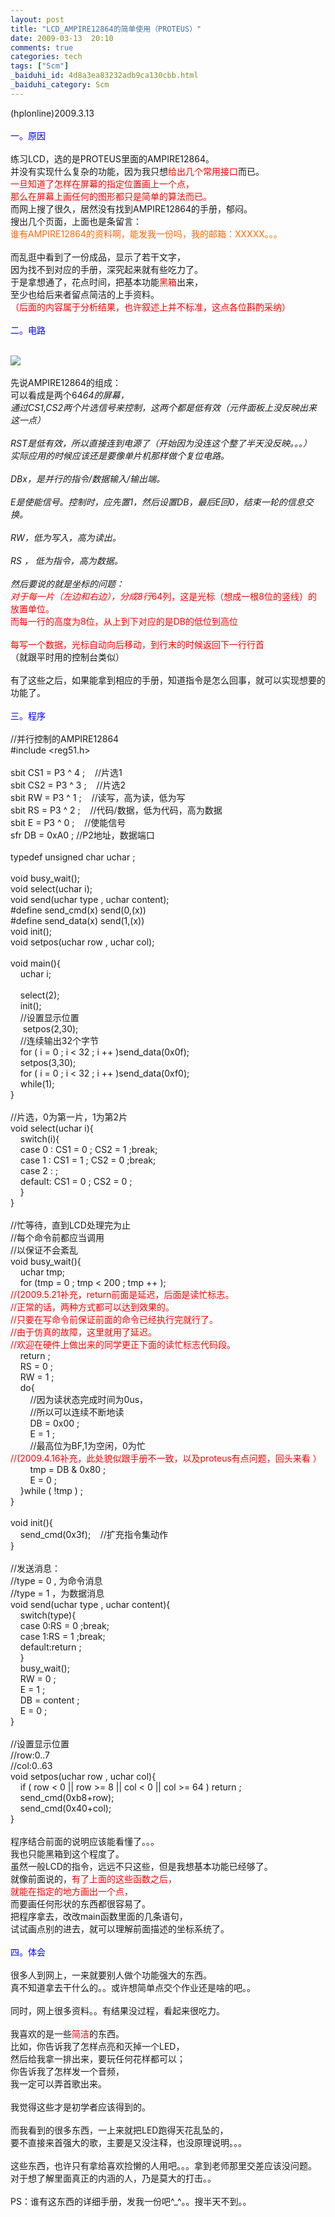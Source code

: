 ```yaml
---
layout: post
title: "LCD_AMPIRE12864的简单使用（PROTEUS）"
date: 2009-03-13  20:10
comments: true
categories: tech
tags: ["Scm"]
_baiduhi_id: 4d8a3ea83232adb9ca130cbb.html
_baiduhi_category: Scm
---
```


(hplonline)2009.3.13<br/><br/><font color="#0000ff">一。原因</font><br/><br/>
练习LCD，选的是PROTEUS里面的AMPIRE12864。<br/>
并没有实现什么复杂的功能，因为我只想<font color="#ff0000">给出几个常用接口</font>而已。<br/><font color="#ff0000">一旦知道了怎样在屏幕的指定位置画上一个点，<br/>
那么在屏幕上画任何的图形都只是简单的算法而已。</font><br/>
而网上搜了很久，居然没有找到AMPIRE12864的手册，郁闷。<br/>
搜出几个页面，上面也是条留言：<br/><font color="#ff6600">谁有AMPIRE12864的资料啊，能发我一份吗，我的邮箱：XXXXX。。。</font><br/><br/>
而乱逛中看到了一份成品，显示了若干文字，<br/>
因为找不到对应的手册，深究起来就有些吃力了。<br/>
于是拿想通了，花点时间，把基本功能<font color="#ff0000">黑箱</font>出来，<br/>
至少也给后来者留点简洁的上手资料。<br/><font color="#ff0000">（后面的内容属于分析结果，也许叙述上并不标准，这点各位斟酌采纳）</font><br/><br/><font color="#0000ff">二。电路</font><br/><br/><div forimg="1"><img border="0" class="blogimg" small="0" src="http://hiphotos.baidu.com/hplonline/pic/item/4411b8fbaf2157034e4aea27.jpg"/></div>
<br/>
先说AMPIRE12864的组成：<br/>
可以看成是两个64*64的屏幕，<br/>
通过CS1,CS2两个片选信号来控制，这两个都是低有效（元件面板上没反映出来这一点）<br/><br/>
RST是低有效，所以直接连到电源了（开始因为没连这个整了半天没反映。。。）<br/>
实际应用的时候应该还是要像单片机那样做个复位电路。<br/><br/>
DBx，是并行的指令/数据输入/输出端。<br/><br/>
E是使能信号。控制时，应先置1，然后设置DB，最后E回0，结束一轮的信息交换。<br/><br/>
RW，低为写入，高为读出。<br/><br/>
RS ， 低为指令，高为数据。<br/><br/>
然后要说的就是坐标的问题：<br/><font color="#ff0000">对于每一片（左边和右边），分成8行*64列，这是光标（想成一根8位的竖线）的放置单位。<br/>
而每一行的高度为8位，从上到下对应的是DB的低位到高位</font><br/><br/><font color="#ff0000">每写一个数据，光标自动向后移动，到行末的时候返回下一行行首</font><br/>
（就跟平时用的控制台类似）<br/><br/>
有了这些之后，如果能拿到相应的手册，知道指令是怎么回事，就可以实现想要的功能了。<br/><br/><font color="#0000ff">三。程序</font><br/><br/>
//并行控制的AMPIRE12864<br/>
#include &lt;reg51.h&gt;<br/><br/>
sbit CS1 = P3 ^ 4 ;       //片选1<br/>
sbit CS2 = P3 ^ 3 ;       //片选2<br/>
sbit RW = P3 ^ 1 ;       //读写，高为读，低为写<br/>
sbit RS = P3 ^ 2 ;       //代码/数据，低为代码，高为数据<br/>
sbit E = P3 ^ 0 ;       //使能信号<br/>
sfr DB = 0xA0 ; //P2地址，数据端口<br/><br/>
typedef unsigned char uchar ;<br/><br/>
void busy_wait();<br/>
void select(uchar i);<br/>
void send(uchar type , uchar content);<br/>
#define send_cmd(x) send(0,(x))<br/>
#define send_data(x) send(1,(x))<br/>
void init();<br/>
void setpos(uchar row , uchar col);<br/><br/>
void main(){<br/>
       uchar i;<br/>
       <br/>
       select(2);<br/>
       init();<br/>
       //设置显示位置<br/>
        setpos(2,30);<br/>
       //连续输出32个字节<br/>
       for ( i = 0 ; i &lt; 32 ; i ++ )send_data(0x0f);<br/>
       setpos(3,30);<br/>
       for ( i = 0 ; i &lt; 32 ; i ++ )send_data(0xf0);              <br/>
       while(1);<br/>
}<br/><br/>
//片选，0为第一片，1为第2片<br/>
void select(uchar i){<br/>
       switch(i){<br/>
       case 0 : CS1 = 0 ; CS2 = 1 ;break;<br/>
       case 1 : CS1 = 1 ; CS2 = 0 ;break;<br/>
       case 2 : ;<br/>
       default: CS1 = 0 ; CS2 = 0 ;<br/>
       }<br/>
}<br/><br/>
//忙等待，直到LCD处理完为止<br/>
//每个命令前都应当调用<br/>
//以保证不会紊乱<br/>
void busy_wait(){<br/>
       uchar tmp;<br/>
       for (tmp = 0 ; tmp &lt; 200 ; tmp ++ );<br/><font color="#ff0000">//(2009.5.21补充，return前面是延迟，后面是读忙标志。<br/>
//正常的话，两种方式都可以达到效果的。<br/>
//只要在写命令前保证前面的命令已经执行完就行了。<br/>
//由于仿真的故障，这里就用了延迟。<br/>
//欢迎在硬件上做出来的同学更正下面的读忙标志代码段。</font><br/>
       return ;<br/>
       RS = 0 ;<br/>
       RW = 1 ;<br/>
       do{<br/>
              //因为读状态完成时间为0us，<br/>
              //所以可以连续不断地读<br/>
              DB = 0x00 ;<br/>
              E = 1 ;<br/>
              //最高位为BF,1为空闲，0为忙<br/><font color="#ff0000">//(2009.4.16补充，此处貌似跟手册不一致，以及proteus有点问题，回头来看 ）</font><br/>
              tmp = DB &amp; 0x80 ;<br/>
              E = 0 ;<br/>
       }while ( !tmp ) ;       <br/>
}<br/><br/>
void init(){<br/>
       send_cmd(0x3f);       //扩充指令集动作       <br/>
}<br/><br/>
//发送消息：<br/>
//type = 0 , 为命令消息<br/>
//type = 1 ，为数据消息<br/>
void send(uchar type , uchar content){<br/>
       switch(type){<br/>
       case 0:RS = 0 ;break;<br/>
       case 1:RS = 1 ;break;<br/>
       default:return ;<br/>
       }<br/>
       busy_wait();<br/>
       RW = 0 ;<br/>
       E = 1 ;<br/>
       DB = content ;<br/>
       E = 0 ;<br/>
}<br/><br/>
//设置显示位置<br/>
//row:0..7<br/>
//col:0..63<br/>
void setpos(uchar row , uchar col){<br/>
       if ( row &lt; 0 || row &gt;= 8 || col &lt; 0 || col &gt;= 64 ) return ;<br/>
       send_cmd(0xb8+row);<br/>
       send_cmd(0x40+col);       <br/>
}<br/><br/>
程序结合前面的说明应该能看懂了。。。<br/>
我也只能黑箱到这个程度了。<br/>
虽然一般LCD的指令，远远不只这些，但是我想基本功能已经够了。<br/>
就像前面说的，<font color="#ff0000">有了上面的这些函数之后，<br/>
就能在指定的地方画出一个点，</font><br/>
而要画任何形状的东西都很容易了。<br/>
把程序拿去，改改main函数里面的几条语句，<br/>
试试画点别的进去，就可以理解前面描述的坐标系统了。<br/><br/><font color="#0000ff">四。体会</font><br/><br/>
很多人到网上，一来就要别人做个功能强大的东西。<br/>
真不知道拿去干什么的。。或许想简单点交个作业还是啥的吧。。<br/><br/>
同时，网上很多资料。。有结果没过程，看起来很吃力。<br/><br/>
我喜欢的是一些<font color="#ff0000">简洁</font>的东西。<br/>
比如，你告诉我了怎样点亮和灭掉一个LED，<br/>
然后给我拿一排出来，要玩任何花样都可以；<br/>
你告诉我了怎样发一个音频，<br/>
我一定可以弄首歌出来。<br/><br/>
我觉得这些才是初学者应该得到的。<br/><br/>
而我看到的很多东西，一上来就把LED跑得天花乱坠的，<br/>
要不直接来首强大的歌，主要是又没注释，也没原理说明。。。<br/><br/>
这些东西，也许只有拿给喜欢捡懒的人用吧。。。拿到老师那里交差应该没问题。<br/>
对于想了解里面真正的内涵的人，乃是莫大的打击。。<br/><br/>
PS：谁有这东西的详细手册，发我一份吧^_^。。搜半天不到。。
